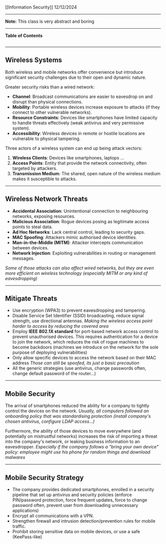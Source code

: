 [[Information Security]]
12/12/2024
****
**Note:** This class is very abstract and boring
****
**Table of Contents**
```table-of-contents
```

****
## Wireless Systems

Both wireless and mobile networks offer convenience but introduce significant security challenges due to their open and dynamic nature.

Greater security risks than a wired network:
- **Channel**: Broadcast communications are easier to eavesdrop on and disrupt than physical connections.
- **Mobility**: Portable wireless devices increase exposure to attacks (if they connect to other vulnerable networks).
- **Resource Constraints**: Devices like smartphones have limited capacity to handle threats effectively (weak antivirus and very permissive system).
- **Accessibility**: Wireless devices in remote or hostile locations are vulnerable to physical tampering.

Three actors of a wireless system can end up being attack vectors:
1. **Wireless Clients**: Devices like smartphones, laptops ...
2. **Access Points**: Entity that provide the network connectivity, often targeted by attackers.
3. **Transmission Medium**: The shared, open nature of the wireless medium makes it susceptible to attacks.


***
## Wireless Network Threats

- **Accidental Association**: Unintentional connection to neighbouring networks, exposing resources.
- **Malicious Association**: Rogue devices posing as legitimate access points to steal data.
- **Ad Hoc Networks**: Lack central control, leading to security gaps.
- **MAC Spoofing**: Attackers mimic authorised device identities.
- **Man-in-the-Middle (MITM)**: Attacker intercepts communication between devices.
- **Network Injection**: Exploiting vulnerabilities in routing or management messages.

*Some of those attacks can also affect wired networks, but they are even more efficient on wireless technology (especially MITM or any kind of eavesdropping)*


***
## Mitigate Threats

- Use encryption (WPA3) to prevent eavesdropping and tampering.
- Disable Service Set Identifier (SSID) broadcasting, reduce signal strength, use directional antennas.
	*Making the wireless access point harder to access by reducing the covered area*
- Employ **IEEE 802.1X standard** for port-based network access control to prevent unauthorised devices. This requires authentication for a device to join the network, which reduces the risk of rogue machines to become backdoors (machines we introduce on the network for the sole purpose of deploying vulnerabilities)
- Only allow specific devices to access the network based on their MAC address
	*Those can still be spoofed, its just a basic precaution*
- All the generic strategies (use antivirus, change passwords often, change default password of the router...)


****
## Mobile Security

The arrival of smartphones reduced the ability for a company to tightly control the devices on the network.
	*Usually, all computers followed an onboarding policy that was standardising protection (install company's chosen antivirus, configure LDAP access...)*

Furthermore, the ability of those devices to move everywhere (and potentially on mistrustful networks) increases the risk of importing a threat into the company's network, or leaking business information to an eavesdropper.
	*Especially if the company follows a "bring your own device" policy: employee might use his phone for random things and download malwares*


****
## Mobile Security Strategy

- The company provides dedicated smartphones, enrolled in a security pipeline that set up antivirus and security policies (enforce PIN/password protection, force frequent updates, force to change password often, prevent user from downloading unnecessary applications)
- Encrypt all communications with a VPN.
- Strengthen firewall and intrusion detection/prevention rules for mobile traffic.
- Prohibit storing sensitive data on mobile devices, or use a safe (KeePass-like)
